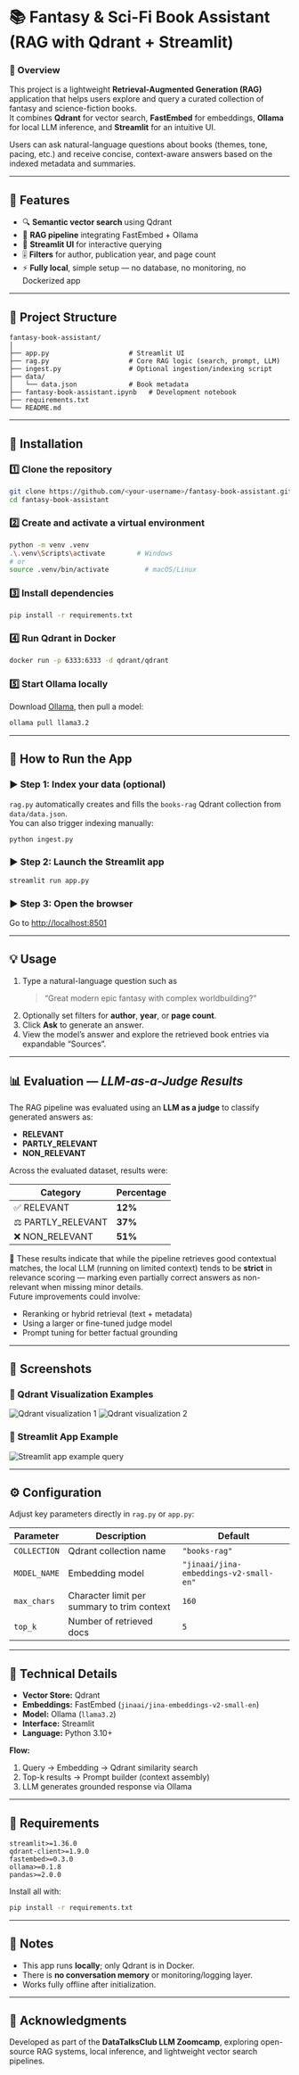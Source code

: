 # 📚 Fantasy & Sci-Fi Book Assistant (RAG with Qdrant + Streamlit)

### 🧩 Overview
This project is a lightweight **Retrieval-Augmented Generation (RAG)** application that helps users explore and query a curated collection of fantasy and science-fiction books.  
It combines **Qdrant** for vector search, **FastEmbed** for embeddings, **Ollama** for local LLM inference, and **Streamlit** for an intuitive UI.

Users can ask natural-language questions about books (themes, tone, pacing, etc.) and receive concise, context-aware answers based on the indexed metadata and summaries.

---

## 🚀 Features
- 🔍 **Semantic vector search** using Qdrant  
- 🧠 **RAG pipeline** integrating FastEmbed + Ollama  
- 🎨 **Streamlit UI** for interactive querying  
- 🎚️ **Filters** for author, publication year, and page count  
- ⚡ **Fully local**, simple setup — no database, no monitoring, no Dockerized app  

---

## 📂 Project Structure
```
fantasy-book-assistant/
│
├── app.py                    # Streamlit UI
├── rag.py                    # Core RAG logic (search, prompt, LLM)
├── ingest.py                 # Optional ingestion/indexing script
├── data/
│   └── data.json             # Book metadata
├── fantasy-book-assistant.ipynb   # Development notebook
├── requirements.txt
└── README.md
```

---

## 🧰 Installation

### 1️⃣ Clone the repository
```bash
git clone https://github.com/<your-username>/fantasy-book-assistant.git
cd fantasy-book-assistant
```

### 2️⃣ Create and activate a virtual environment
```bash
python -m venv .venv
.\.venv\Scripts\activate        # Windows
# or
source .venv/bin/activate         # macOS/Linux
```

### 3️⃣ Install dependencies
```bash
pip install -r requirements.txt
```

### 4️⃣ Run Qdrant in Docker
```bash
docker run -p 6333:6333 -d qdrant/qdrant
```

### 5️⃣ Start Ollama locally
Download [Ollama](https://ollama.ai/download), then pull a model:
```bash
ollama pull llama3.2
```

---

## 🧠 How to Run the App

### ▶️ Step 1: Index your data (optional)
`rag.py` automatically creates and fills the `books-rag` Qdrant collection from `data/data.json`.  
You can also trigger indexing manually:
```bash
python ingest.py
```

### ▶️ Step 2: Launch the Streamlit app
```bash
streamlit run app.py
```

### ▶️ Step 3: Open the browser
Go to [http://localhost:8501](http://localhost:8501)

---

## 💡 Usage
1. Type a natural-language question such as  
   > “Great modern epic fantasy with complex worldbuilding?”
2. Optionally set filters for **author**, **year**, or **page count**.  
3. Click **Ask** to generate an answer.  
4. View the model’s answer and explore the retrieved book entries via expandable “Sources”.

---

## 📊 Evaluation — *LLM-as-a-Judge Results*

The RAG pipeline was evaluated using an **LLM as a judge** to classify generated answers as:

- **RELEVANT**  
- **PARTLY_RELEVANT**  
- **NON_RELEVANT**

Across the evaluated dataset, results were:

| Category          | Percentage |
|--------------------|-------------|
| ✅ RELEVANT         | **12%** |
| ⚖️ PARTLY_RELEVANT  | **37%** |
| ❌ NON_RELEVANT     | **51%** |

🔹 These results indicate that while the pipeline retrieves good contextual matches, the local LLM (running on limited context) tends to be **strict** in relevance scoring — marking even partially correct answers as non-relevant when missing minor details.  
Future improvements could involve:
- Reranking or hybrid retrieval (text + metadata)  
- Using a larger or fine-tuned judge model  
- Prompt tuning for better factual grounding  

---

## 📸 Screenshots

### 🧭 Qdrant Visualization Examples
![Qdrant visualization 1](Qdrant%20example%20visualization%20.png)
![Qdrant visualization 2](Qdrant%20example%20visualization%202.png)

### 💬 Streamlit App Example
![Streamlit app example query](Streamlit%20app%20example%20query.png)

---

## ⚙️ Configuration
Adjust key parameters directly in `rag.py` or `app.py`:

| Parameter | Description | Default |
|------------|--------------|----------|
| `COLLECTION` | Qdrant collection name | `"books-rag"` |
| `MODEL_NAME` | Embedding model | `"jinaai/jina-embeddings-v2-small-en"` |
| `max_chars` | Character limit per summary to trim context | `160` |
| `top_k` | Number of retrieved docs | `5` |

---

## 🧩 Technical Details

- **Vector Store:** Qdrant  
- **Embeddings:** FastEmbed (`jinaai/jina-embeddings-v2-small-en`)  
- **Model:** Ollama (`llama3.2`)  
- **Interface:** Streamlit  
- **Language:** Python 3.10+  

**Flow:**
1. Query → Embedding → Qdrant similarity search  
2. Top-k results → Prompt builder (context assembly)  
3. LLM generates grounded response via Ollama  

---

## 🧾 Requirements
```
streamlit>=1.36.0
qdrant-client>=1.9.0
fastembed>=0.3.0
ollama>=0.1.8
pandas>=2.0.0
```

Install all with:
```bash
pip install -r requirements.txt
```

---

## 🧭 Notes
- This app runs **locally**; only Qdrant is in Docker.  
- There is **no conversation memory** or monitoring/logging layer.  
- Works fully offline after initialization.  

---

## 🙌 Acknowledgments
Developed as part of the **DataTalksClub LLM Zoomcamp**, exploring open-source RAG systems, local inference, and lightweight vector search pipelines.
